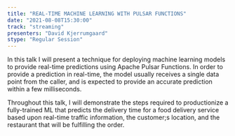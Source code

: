 ```yaml
---
title: "REAL-TIME MACHINE LEARNING WITH PULSAR FUNCTIONS"
date: "2021-08-08T15:30:00" 
track: "streaming"
presenters: "David Kjerrumgaard"
stype: "Regular Session"
---
```

In this talk I will present a technique for deploying machine learning models to provide real-time predictions using Apache Pulsar Functions. In order to provide a prediction in real-time, the model usually receives a single data point from the caller, and is expected to provide an accurate prediction within a few milliseconds. 
 

 Throughout this talk, I will demonstrate the steps required to productionize a fully-trained ML that predicts the delivery time for a food delivery service based upon real-time traffic information, the customer;s location, and the restaurant that will be fulfilling the order.